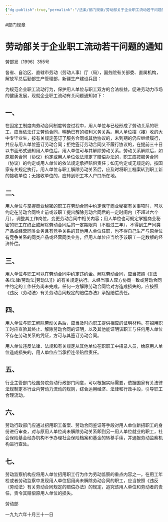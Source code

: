 ```yaml
---
{"dg-publish":true,"permalink":"/法条/部门规章/劳动部关于企业职工流动若干问题的通知/","noteIcon":"","created":"2025-03-04T14:19:21.493+08:00"}
---
```


#部门规章 
# 劳动部关于企业职工流动若干问题的通知

劳部发〔1996〕355号

各省、自治区、直辖市劳动（劳动人事）厅（局），国务院有关部委、直属机构，解放军总后勤部生产管理部，新疆生产建设兵团：

为规范企业职工流动行为，保护用人单位与职工双方的合法权益，促进劳动力市场的健康发展，现就企业职工流动有关问题通知如下：

## 一、

在固定工制度向劳动合同制度转变过程中，用人单位与已经形成了劳动关系的职工，应当依法订立劳动合同，明确已有的权利义务关系。用人单位招（接）收的大中专毕业生，按有关规定签订了服务合同或其他协议的，未到期的仍应继续履行，并应与用人单位签订劳动合同；拒绝签订劳动合同又不履行协议的，在提前三十日以书面形式通知用人单位后，用人单位可与其解除劳动关系。劳动关系解除后，如原服务合同（协议）约定或用人单位依法规定了赔偿办法的，职工应按服务合同（协议）的约定或用人单位的依法规定承担赔偿责任；如无约定或无规定的，按国家有关规定执行。用人单位与职工解除劳动关系后，应及时将职工档案转到职工新的接收单位；无接收单位的，应转到职工本人户口所在地。

## 二、

用人单位与掌握商业秘密的职工在劳动合同中约定保守商业秘密有关事项时，可以约定在劳动合同终止前或该职工提出解除劳动合同后的一定时间内（不超过六个月），调整其工作岗位，变更劳动合同中相关内容；用人单位也可规定掌握商业秘密的职工在终止或解除劳动合同后的一定期限内（不超过三年），不得到生产同类产品或经营同类业务且有竞争关系的其他用人单位任职，也不得自己生产与原单位有竞争关系的同类产品或经营同类业务，但用人单位应当给予该职工一定数额的经济补偿。

## 三、

用人单位与职工可以在劳动合同中约定违约金。解除劳动合同，应当按照《[[法条/法律/劳动法\|劳动法]]》的有关规定执行。未经当事人双方协商一致或劳动合同中约定的工作任务尚未完成，任何一方解除劳动合同给对方造成损失的，应按照《违反〈劳动法〉有关劳动合同规定的赔偿办法》承担赔偿责任。

## 四、

用人单位与职工解除劳动关系后，应当及时向职工提供相应的证明材料。在招用职工时应查验其终止、解除劳动合同的证明，以及其他能证明该职工与任何用人单位不存在劳动关系的凭证，方可与其签订劳动合同。

用人单位违反法律、法规和有关规定从其他单位在职职工中招录人员，给原用人单位造成损失的，用人单位应当承担连带赔偿责任。

## 五、

行业主管部门经国务院劳动行政部门同意，可以根据实际需要，依据国家有关法律法规制定本行业内劳动力流动的规则，综合运用经济、法律和行政手段，引导职工合理流动。

## 六、

劳动行政部门应通过招用职工备案、劳动合同鉴证等手段对用人单位新招职工的身份进行审查，对与原用人单位尚未解除劳动关系即到另一用人单位就业的职工，社会保险基金经办机构不予办理社会保险档案和基金的转移手续，并通报劳动监察机构进行查处。

## 七、

劳动监察机构应将用人单位招用职工行为作为劳动监察的重点内容之一。在用工年检或者劳动监察中发现用人单位招用尚未解除劳动合同的职工，应当按照《违反〈劳动法〉有关劳动合同规定的赔偿办法》的规定，追究该用人单位和劳动者的责任，责令其赔偿原用人单位的损失。

劳动部

一九九六年十月三十一日